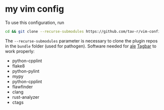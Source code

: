 # my vim config
To use this configuration, run
```bash
cd && git clone --recurse-submodules https://github.com/tav-r/vim-config .vim && ln -s ~/.vim/vimrc .vimrc
```
The `--recurse-submodules` parameter is necessary to clone the plugin repos in the `bundle` folder (used for pathogen). Software needed for [ale](https://github.com/dense-analysis/ale) [Tagbar](git@github.com:tav-r/vim-config.git) to work properly:
- python-cpplint
- flake8
- python-pylint
- mypy
- python-cpplint
- flawfinder
- clang
- rust-analyzer
- ctags
